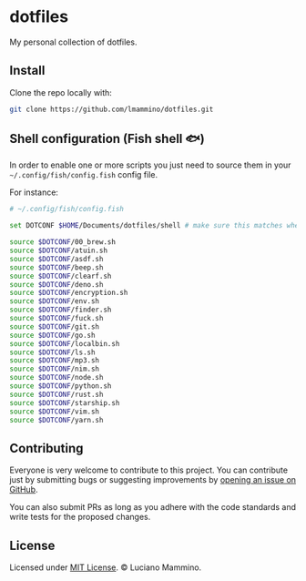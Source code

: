 # dotfiles

My personal collection of dotfiles.


## Install

Clone the repo locally with:

```bash
git clone https://github.com/lmammino/dotfiles.git
```


## Shell configuration (Fish shell 🐟)

In order to enable one or more scripts you just need to source them in your `~/.config/fish/config.fish` config file.

For instance:

```bash
# ~/.config/fish/config.fish

set DOTCONF $HOME/Documents/dotfiles/shell # make sure this matches where you cloned the repo

source $DOTCONF/00_brew.sh
source $DOTCONF/atuin.sh
source $DOTCONF/asdf.sh
source $DOTCONF/beep.sh
source $DOTCONF/clearf.sh
source $DOTCONF/deno.sh
source $DOTCONF/encryption.sh
source $DOTCONF/env.sh
source $DOTCONF/finder.sh
source $DOTCONF/fuck.sh
source $DOTCONF/git.sh
source $DOTCONF/go.sh
source $DOTCONF/localbin.sh
source $DOTCONF/ls.sh
source $DOTCONF/mp3.sh
source $DOTCONF/nim.sh
source $DOTCONF/node.sh
source $DOTCONF/python.sh
source $DOTCONF/rust.sh
source $DOTCONF/starship.sh
source $DOTCONF/vim.sh
source $DOTCONF/yarn.sh
```


## Contributing

Everyone is very welcome to contribute to this project. You can contribute just by submitting bugs or
suggesting improvements by [opening an issue on GitHub](https://github.com/lmammino/dotfiles/issues).

You can also submit PRs as long as you adhere with the code standards and write tests for the proposed changes.


## License

Licensed under [MIT License](LICENSE). © Luciano Mammino.
